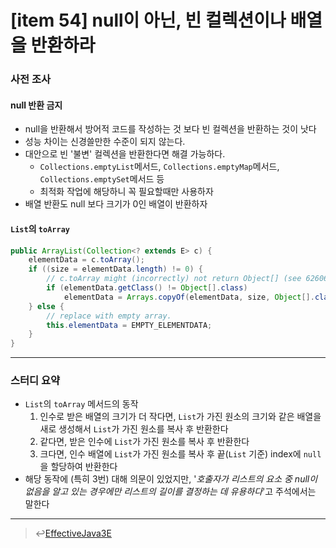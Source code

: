 # [item 54] null이 아닌, 빈 컬렉션이나 배열을 반환하라 
### 사전 조사 
#### null 반환 금지
- null을 반환해서 방어적 코드를 작성하는 것 보다 빈 컬렉션을 반환하는 것이 낫다
- 성능 차이는 신경쓸만한 수준이 되지 않는다.
- 대안으로 빈 '불변' 컬렉션을 반환한다면 해결 가능하다.
  - `Collections.emptyList`메서드, `Collections.emptyMap`메서드, `Collections.emptySet`메서드 등
  - 최적화 작업에 해당하니 꼭 필요할때만 사용하자
- 배열 반환도 null 보다 크기가 0인 배열이 반환하자

#### `List`의 `toArray`
``` java
public ArrayList(Collection<? extends E> c) {
    elementData = c.toArray();
    if ((size = elementData.length) != 0) {
        // c.toArray might (incorrectly) not return Object[] (see 6260652)
        if (elementData.getClass() != Object[].class)
            elementData = Arrays.copyOf(elementData, size, Object[].class);
    } else {
        // replace with empty array.
        this.elementData = EMPTY_ELEMENTDATA;
    }
}
```


---

### 스터디 요약 
- `List`의 `toArray` 메서드의 동작
  1. 인수로 받은 배열의 크기가 더 작다면, `List`가 가진 원소의 크기와 같은 배열을 새로 생성해서 `List`가 가진 원소를 복사 후 반환한다
  2. 같다면, 받은 인수에 `List`가 가진 원소를 복사 후 반환한다
  3. 크다면, 인수 배열에 `List`가 가진 원소를 복사 후 끝(`List` 기준) index에 `null`을 할당하여 반환한다
- 해당 동작에 (특히 3번) 대해 의문이 있었지만, '*호출자가 리스트의 요소 중 null이 없음을 알고 있는 경우에만 리스트의 길이를 결정하는 데 유용하다*'고 주석에서는 말한다

---

> :leftwards_arrow_with_hook:[EffectiveJava3E](/EffectiveJava3E/README.md)

